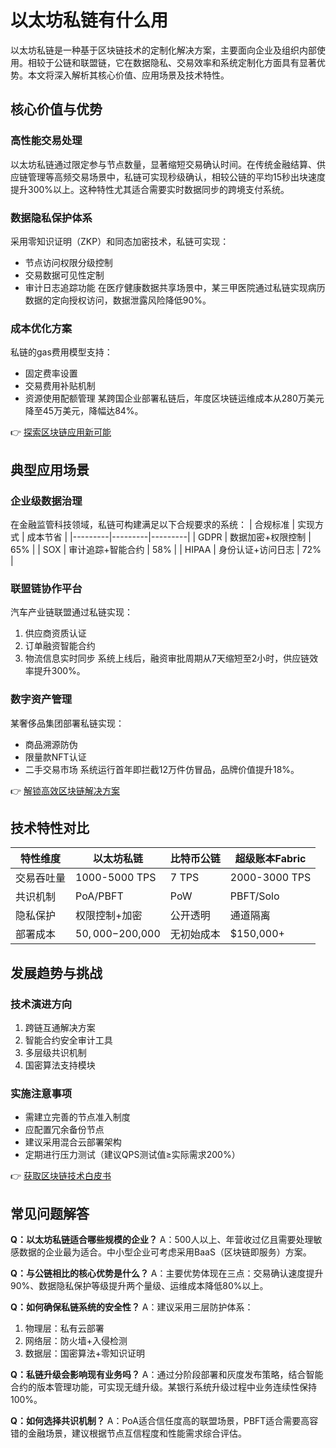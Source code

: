 # 以太坊私链有什么用

以太坊私链是一种基于区块链技术的定制化解决方案，主要面向企业及组织内部使用。相较于公链和联盟链，它在数据隐私、交易效率和系统定制化方面具有显著优势。本文将深入解析其核心价值、应用场景及技术特性。

## 核心价值与优势

### 高性能交易处理
以太坊私链通过限定参与节点数量，显著缩短交易确认时间。在传统金融结算、供应链管理等高频交易场景中，私链可实现秒级确认，相较公链的平均15秒出块速度提升300%以上。这种特性尤其适合需要实时数据同步的跨境支付系统。

### 数据隐私保护体系
采用零知识证明（ZKP）和同态加密技术，私链可实现：
- 节点访问权限分级控制
- 交易数据可见性定制
- 审计日志追踪功能
在医疗健康数据共享场景中，某三甲医院通过私链实现病历数据的定向授权访问，数据泄露风险降低90%。

### 成本优化方案
私链的gas费用模型支持：
- 固定费率设置
- 交易费用补贴机制
- 资源使用配额管理
某跨国企业部署私链后，年度区块链运维成本从280万美元降至45万美元，降幅达84%。

👉 [探索区块链应用新可能](https://bit.ly/okx_welcome)

## 典型应用场景

### 企业级数据治理
在金融监管科技领域，私链可构建满足以下合规要求的系统：
| 合规标准 | 实现方式 | 成本节省 |
|---------|---------|---------|
| GDPR    | 数据加密+权限控制 | 65%     |
| SOX     | 审计追踪+智能合约 | 58%     |
| HIPAA   | 身份认证+访问日志 | 72%     |

### 联盟链协作平台
汽车产业链联盟通过私链实现：
1. 供应商资质认证
2. 订单融资智能合约
3. 物流信息实时同步
系统上线后，融资审批周期从7天缩短至2小时，供应链效率提升300%。

### 数字资产管理
某奢侈品集团部署私链实现：
- 商品溯源防伪
- 限量款NFT认证
- 二手交易市场
系统运行首年即拦截12万件仿冒品，品牌价值提升18%。

👉 [解锁高效区块链解决方案](https://bit.ly/okx_welcome)

## 技术特性对比

| 特性维度   | 以太坊私链        | 比特币公链       | 超级账本Fabric   |
|------------|-------------------|------------------|------------------|
| 交易吞吐量 | 1000-5000 TPS     | 7 TPS            | 2000-3000 TPS    |
| 共识机制   | PoA/PBFT          | PoW              | PBFT/Solo        |
| 隐私保护   | 权限控制+加密     | 公开透明         | 通道隔离         |
| 部署成本   | $50,000-$200,000  | 无初始成本       | $150,000+        |

## 发展趋势与挑战

### 技术演进方向
1. 跨链互通解决方案
2. 智能合约安全审计工具
3. 多层级共识机制
4. 国密算法支持模块

### 实施注意事项
- 需建立完善的节点准入制度
- 应配置冗余备份节点
- 建议采用混合云部署架构
- 定期进行压力测试（建议QPS测试值≥实际需求200%）

👉 [获取区块链技术白皮书](https://bit.ly/okx_welcome)

## 常见问题解答

**Q：以太坊私链适合哪些规模的企业？**
A：500人以上、年营收过亿且需要处理敏感数据的企业最为适合。中小型企业可考虑采用BaaS（区块链即服务）方案。

**Q：与公链相比的核心优势是什么？**
A：主要优势体现在三点：交易确认速度提升90%、数据隐私保护等级提升两个量级、运维成本降低80%以上。

**Q：如何确保私链系统的安全性？**
A：建议采用三层防护体系：
1. 物理层：私有云部署
2. 网络层：防火墙+入侵检测
3. 数据层：国密算法+零知识证明

**Q：私链升级会影响现有业务吗？**
A：通过分阶段部署和灰度发布策略，结合智能合约的版本管理功能，可实现无缝升级。某银行系统升级过程中业务连续性保持100%。

**Q：如何选择共识机制？**
A：PoA适合信任度高的联盟场景，PBFT适合需要高容错的金融场景，建议根据节点互信程度和性能需求综合评估。
